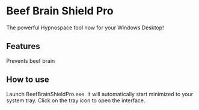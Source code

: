 # Beef Brain Shield Pro
The powerful Hypnospace tool now for your Windows Desktop!

## Features
Prevents beef brain

## How to use
Launch BeefBrainShieldPro.exe. It will automatically start minimized to your system tray. Click on the tray icon to open the interface.